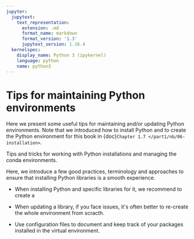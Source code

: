```yaml
---
jupyter:
  jupytext:
    text_representation:
      extension: .md
      format_name: markdown
      format_version: '1.3'
      jupytext_version: 1.16.4
  kernelspec:
    display_name: Python 3 (ipykernel)
    language: python
    name: python3
---
```


# Tips for maintaining Python environments 


Here we present some useful tips for maintaining and/or updating Python environments. Note that we introduced how to install Python and to create the Python environment for this book in {doc}`Chapter 1.7 </part1/nb/06-installation>`.

Tips and tricks for working with Python installations and managing the conda environments. 

Here, we introduce a few good practices, terminology and approaches to ensure that installing Python libraries is a smooth experience.

- When installing Python and specific libraries for it, we recommend to create a  

- When updating a library, if you face issues, it's often better to re-create the whole environment from scracth. 

- Use configuration files to document and keep track of your packages installed in the virtual environment.


```python

```

